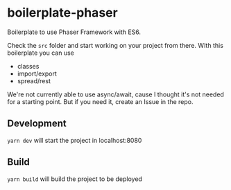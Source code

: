 # boilerplate-phaser

Boilerplate to use Phaser Framework with ES6.

Check the `src` folder and start working on your project from there. WIth this boilerplate you can use

- classes
- import/export
- spread/rest

We're not currently able to use async/await, cause I thought it's not needed for a starting point. But if you need it, create an Issue in the repo.

## Development

`yarn dev` will start the project in localhost:8080

## Build

`yarn build` will build the project to be deployed
